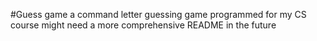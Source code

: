 #Guess game
a command letter guessing game programmed for my CS course
might need a more comprehensive README in the future
